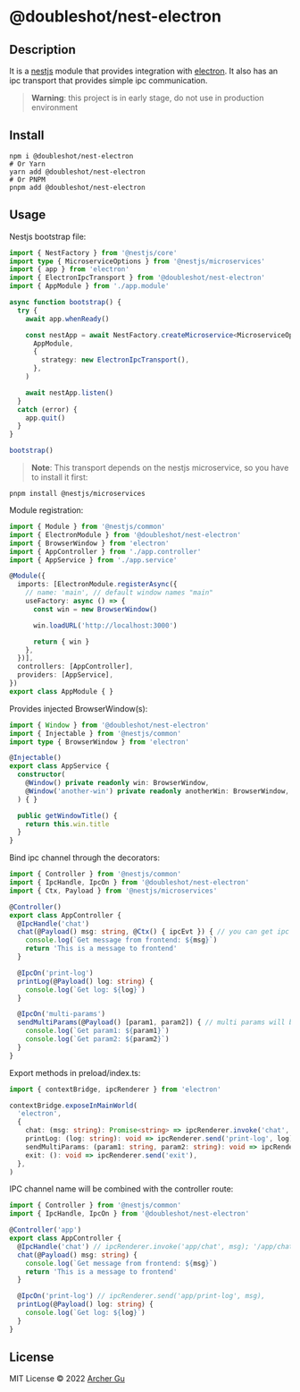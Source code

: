 # @doubleshot/nest-electron

## Description

It is a [nestjs](https://nestjs.com/) module that provides integration with [electron](https://www.electronjs.org/). It also has an ipc transport that provides simple ipc communication.

> **Warning**: this project is in early stage, do not use in production environment

## Install

```shell
npm i @doubleshot/nest-electron
# Or Yarn
yarn add @doubleshot/nest-electron
# Or PNPM
pnpm add @doubleshot/nest-electron
```

## Usage

Nestjs bootstrap file:

```ts
import { NestFactory } from '@nestjs/core'
import type { MicroserviceOptions } from '@nestjs/microservices'
import { app } from 'electron'
import { ElectronIpcTransport } from '@doubleshot/nest-electron'
import { AppModule } from './app.module'

async function bootstrap() {
  try {
    await app.whenReady()

    const nestApp = await NestFactory.createMicroservice<MicroserviceOptions>(
      AppModule,
      {
        strategy: new ElectronIpcTransport(),
      },
    )

    await nestApp.listen()
  }
  catch (error) {
    app.quit()
  }
}

bootstrap()
```

> **Note**: This transport depends on the nestjs microservice, so you have to install it first:

```shell
pnpm install @nestjs/microservices
```

Module registration:

```ts
import { Module } from '@nestjs/common'
import { ElectronModule } from '@doubleshot/nest-electron'
import { BrowserWindow } from 'electron'
import { AppController } from './app.controller'
import { AppService } from './app.service'

@Module({
  imports: [ElectronModule.registerAsync({
    // name: 'main', // default window names "main"
    useFactory: async () => {
      const win = new BrowserWindow()

      win.loadURL('http://localhost:3000')

      return { win }
    },
  })],
  controllers: [AppController],
  providers: [AppService],
})
export class AppModule { }
```

Provides injected BrowserWindow(s):

```ts
import { Window } from '@doubleshot/nest-electron'
import { Injectable } from '@nestjs/common'
import type { BrowserWindow } from 'electron'

@Injectable()
export class AppService {
  constructor(
    @Window() private readonly win: BrowserWindow,
    @Window('another-win') private readonly anotherWin: BrowserWindow,
  ) { }

  public getWindowTitle() {
    return this.win.title
  }
}
```

Bind ipc channel through the decorators:

```ts
import { Controller } from '@nestjs/common'
import { IpcHandle, IpcOn } from '@doubleshot/nest-electron'
import { Ctx, Payload } from '@nestjs/microservices'

@Controller()
export class AppController {
  @IpcHandle('chat')
  chat(@Payload() msg: string, @Ctx() { ipcEvt }) { // you can get ipc event object from @Ctx decorator
    console.log(`Get message from frontend: ${msg}`)
    return 'This is a message to frontend'
  }

  @IpcOn('print-log')
  printLog(@Payload() log: string) {
    console.log(`Get log: ${log}`)
  }

  @IpcOn('multi-params')
  sendMultiParams(@Payload() [param1, param2]) { // multi params will be an array from ipc channel
    console.log(`Get param1: ${param1}`)
    console.log(`Get param2: ${param2}`)
  }
}
```

Export methods in preload/index.ts:
```ts
import { contextBridge, ipcRenderer } from 'electron'

contextBridge.exposeInMainWorld(
  'electron',
  {
    chat: (msg: string): Promise<string> => ipcRenderer.invoke('chat', msg),
    printLog: (log: string): void => ipcRenderer.send('print-log', log),
    sendMultiParams: (param1: string, param2: string): void => ipcRenderer.send('multi-params', param1, param2),
    exit: (): void => ipcRenderer.send('exit'),
  },
)
```

IPC channel name will be combined with the controller route:
```ts
import { Controller } from '@nestjs/common'
import { IpcHandle, IpcOn } from '@doubleshot/nest-electron'

@Controller('app')
export class AppController {
  @IpcHandle('chat') // ipcRenderer.invoke('app/chat', msg); '/app/chat', 'app/chat/', '/app/chat/' are also available
  chat(@Payload() msg: string) {
    console.log(`Get message from frontend: ${msg}`)
    return 'This is a message to frontend'
  }

  @IpcOn('print-log') // ipcRenderer.send('app/print-log', msg),
  printLog(@Payload() log: string) {
    console.log(`Get log: ${log}`)
  }
}
```

## License

MIT License © 2022 [Archer Gu](https://github.com/archergu)
